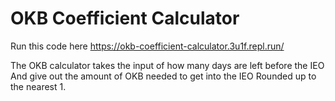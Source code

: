 # OKB Coefficient Calculator

Run this code here https://okb-coefficient-calculator.3u1f.repl.run/ 

The OKB calculator takes the input of how many days are left before the IEO 
And give out the amount of OKB needed to get into the IEO Rounded up to the nearest 1. 

